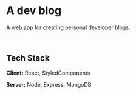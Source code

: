 
# A dev blog

A web app for creating personal developer blogs.


<img src="/assets/Home-screenshot.png" alt=""/>




<img src="/assets/Detail-screenshot.png" alt=""/>





## Tech Stack

**Client:** React, StyledComponents

**Server:** Node, Express, MongoDB

